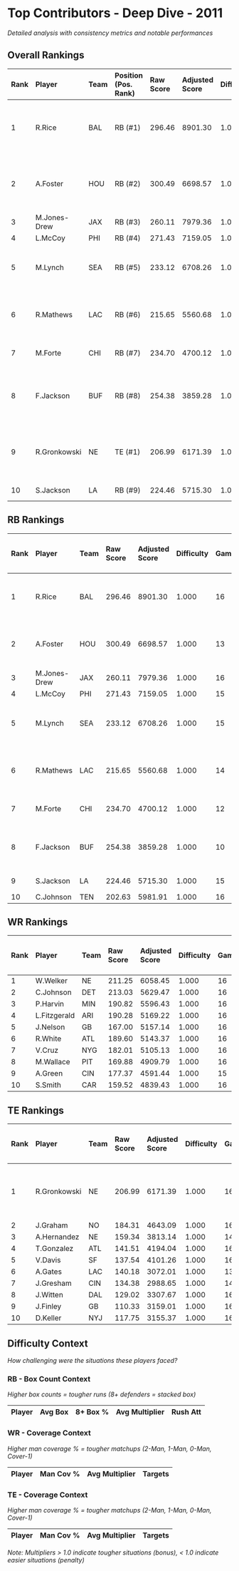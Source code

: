 # Top Contributors - Deep Dive - 2011

*Detailed analysis with consistency metrics and notable performances*

## Overall Rankings

| Rank | Player       | Team | Position (Pos. Rank) | Raw Score | Adjusted Score | Difficulty | Games | Avg/Game | Typical | Consistency | Floor | Ceiling | Peak   | Trend      | Notable Games                  |
| :----| :------------| :----| :--------------------| :---------| :--------------| :----------| :-----| :--------| :-------| :-----------| :-----| :-------| :------| :----------| :------------------------------|
| 1    | R.Rice       | BAL  | RB (#1)              | 296.46    | 8901.30        | 1.000      | 16    | 556.33   | 529.06  | 8/1/7       | 479.8 | 638.9   | 911.73 | Stable     | Wk 11 (vs CIN), Wk 17 (vs CIN) |
| 2    | A.Foster     | HOU  | RB (#2)              | 300.49    | 6698.57        | 1.000      | 13    | 515.27   | 505.67  | 4/3/6       | 442.9 | 582.9   | 801.11 | Stable     | Wk 7 (vs TEN), Wk 13 (vs ATL)  |
| 3    | M.Jones-Drew | JAX  | RB (#3)              | 260.11    | 7979.36        | 1.000      | 16    | 498.71   | 501.37  | 8/2/6       | 374.3 | 610.7   | 795.46 | Increasing | Wk 14 (vs TB)                  |
| 4    | L.McCoy      | PHI  | RB (#4)              | 271.43    | 7159.05        | 1.000      | 15    | 477.27   | 500.25  | 7/2/6       | 407.1 | 599.7   | 732.17 | Decreasing |                                |
| 5    | M.Lynch      | SEA  | RB (#5)              | 233.12    | 6708.26        | 1.000      | 15    | 447.22   | 382.25  | 7/1/7       | 310.5 | 556.9   | 881.97 | Increasing | Wk 10 (vs BAL), Wk 16 (vs SF)  |
| 6    | R.Mathews    | LAC  | RB (#6)              | 215.65    | 5560.68        | 1.000      | 14    | 397.19   | 385.68  | 5/3/6       | 318.5 | 464.6   | 688.34 | Stable     | Wk 15 (vs BAL), Wk 3 (vs KC)   |
| 7    | M.Forte      | CHI  | RB (#7)              | 234.70    | 4700.12        | 1.000      | 12    | 391.68   | 425.49  | 5/1/6       | 304.2 | 495.6   | 695.43 | Decreasing | Wk 4 (vs CAR)                  |
| 8    | F.Jackson    | BUF  | RB (#8)              | 254.38    | 3859.28        | 1.000      | 10    | 385.93   | 415.73  | 4/0/6       | 248.6 | 491.4   | 663.33 | Decreasing | Wk 5 (vs PHI), Wk 4 (vs CIN)   |
| 9    | R.Gronkowski | NE   | TE (#1)              | 206.99    | 6171.39        | 1.000      | 16    | 385.71   | 421.32  | 8/1/7       | 239.7 | 504.3   | 693.35 | Increasing | Wk 14 (vs WAS), Wk 10 (vs NYJ) |
| 10   | S.Jackson    | LA   | RB (#9)              | 224.46    | 5715.30        | 1.000      | 15    | 381.02   | 429.31  | 7/3/5       | 278.7 | 500.8   | 679.80 | Stable     | Wk 8 (vs NO)                   |

## RB Rankings

| Rank | Player       | Team | Raw Score | Adjusted Score | Difficulty | Games | Avg/Game | Typical | Consistency | Floor | Ceiling | Peak   | Trend      | Notable Games (>150% Typical)  |
| :----| :------------| :----| :---------| :--------------| :----------| :-----| :--------| :-------| :-----------| :-----| :-------| :------| :----------| :------------------------------|
| 1    | R.Rice       | BAL  | 296.46    | 8901.30        | 1.000      | 16    | 556.33   | 529.06  | 8/1/7       | 479.8 | 638.9   | 911.73 | Stable     | Wk 11 (vs CIN), Wk 17 (vs CIN) |
| 2    | A.Foster     | HOU  | 300.49    | 6698.57        | 1.000      | 13    | 515.27   | 505.67  | 4/3/6       | 442.9 | 582.9   | 801.11 | Stable     | Wk 7 (vs TEN), Wk 13 (vs ATL)  |
| 3    | M.Jones-Drew | JAX  | 260.11    | 7979.36        | 1.000      | 16    | 498.71   | 501.37  | 8/2/6       | 374.3 | 610.7   | 795.46 | Increasing | Wk 14 (vs TB)                  |
| 4    | L.McCoy      | PHI  | 271.43    | 7159.05        | 1.000      | 15    | 477.27   | 500.25  | 7/2/6       | 407.1 | 599.7   | 732.17 | Decreasing |                                |
| 5    | M.Lynch      | SEA  | 233.12    | 6708.26        | 1.000      | 15    | 447.22   | 382.25  | 7/1/7       | 310.5 | 556.9   | 881.97 | Increasing | Wk 10 (vs BAL), Wk 16 (vs SF)  |
| 6    | R.Mathews    | LAC  | 215.65    | 5560.68        | 1.000      | 14    | 397.19   | 385.68  | 5/3/6       | 318.5 | 464.6   | 688.34 | Stable     | Wk 15 (vs BAL), Wk 3 (vs KC)   |
| 7    | M.Forte      | CHI  | 234.70    | 4700.12        | 1.000      | 12    | 391.68   | 425.49  | 5/1/6       | 304.2 | 495.6   | 695.43 | Decreasing | Wk 4 (vs CAR)                  |
| 8    | F.Jackson    | BUF  | 254.38    | 3859.28        | 1.000      | 10    | 385.93   | 415.73  | 4/0/6       | 248.6 | 491.4   | 663.33 | Decreasing | Wk 5 (vs PHI), Wk 4 (vs CIN)   |
| 9    | S.Jackson    | LA   | 224.46    | 5715.30        | 1.000      | 15    | 381.02   | 429.31  | 7/3/5       | 278.7 | 500.8   | 679.80 | Stable     | Wk 8 (vs NO)                   |
| 10   | C.Johnson    | TEN  | 202.63    | 5981.91        | 1.000      | 16    | 373.87   | 372.47  | 8/1/7       | 287.8 | 474.6   | 558.01 | Increasing |                                |

## WR Rankings

| Rank | Player       | Team | Raw Score | Adjusted Score | Difficulty | Games | Avg/Game | Typical | Consistency | Floor | Ceiling | Peak   | Trend      | Notable Games (>150% Typical) |
| :----| :------------| :----| :---------| :--------------| :----------| :-----| :--------| :-------| :-----------| :-----| :-------| :------| :----------| :-----------------------------|
| 1    | W.Welker     | NE   | 211.25    | 6058.45        | 1.000      | 16    | 378.65   | 362.29  | 8/1/7       | 246.5 | 452.7   | 881.75 | Decreasing |                               |
| 2    | C.Johnson    | DET  | 213.03    | 5629.47        | 1.000      | 16    | 351.84   | 338.02  | 6/3/7       | 259.9 | 390.2   | 723.68 | Decreasing |                               |
| 3    | P.Harvin     | MIN  | 190.82    | 5596.43        | 1.000      | 16    | 349.78   | 342.32  | 8/1/7       | 211.5 | 495.3   | 641.99 | Increasing |                               |
| 4    | L.Fitzgerald | ARI  | 190.28    | 5169.22        | 1.000      | 16    | 323.08   | 290.43  | 8/1/7       | 209.0 | 359.7   | 615.06 | Stable     |                               |
| 5    | J.Nelson     | GB   | 167.00    | 5157.14        | 1.000      | 16    | 322.32   | 285.04  | 7/3/6       | 172.5 | 338.5   | 820.12 | Stable     |                               |
| 6    | R.White      | ATL  | 189.60    | 5143.37        | 1.000      | 16    | 321.46   | 311.17  | 8/1/7       | 212.8 | 400.7   | 593.25 | Increasing |                               |
| 7    | V.Cruz       | NYG  | 182.01    | 5105.13        | 1.000      | 16    | 319.07   | 291.18  | 7/1/8       | 261.9 | 464.2   | 570.43 | Increasing |                               |
| 8    | M.Wallace    | PIT  | 169.88    | 4909.79        | 1.000      | 16    | 306.86   | 309.40  | 8/2/6       | 256.2 | 374.5   | 530.19 | Decreasing |                               |
| 9    | A.Green      | CIN  | 177.37    | 4591.44        | 1.000      | 15    | 306.10   | 293.08  | 7/3/5       | 253.7 | 379.1   | 608.63 | Stable     |                               |
| 10   | S.Smith      | CAR  | 159.52    | 4839.43        | 1.000      | 16    | 302.46   | 327.68  | 8/2/6       | 220.5 | 402.6   | 462.31 | Decreasing |                               |

## TE Rankings

| Rank | Player       | Team | Raw Score | Adjusted Score | Difficulty | Games | Avg/Game | Typical | Consistency | Floor | Ceiling | Peak   | Trend      | Notable Games (>150% Typical)  |
| :----| :------------| :----| :---------| :--------------| :----------| :-----| :--------| :-------| :-----------| :-----| :-------| :------| :----------| :------------------------------|
| 1    | R.Gronkowski | NE   | 206.99    | 6171.39        | 1.000      | 16    | 385.71   | 421.32  | 8/1/7       | 239.7 | 504.3   | 693.35 | Increasing | Wk 14 (vs WAS), Wk 10 (vs NYJ) |
| 2    | J.Graham     | NO   | 184.31    | 4643.09        | 1.000      | 16    | 290.19   | 280.43  | 6/2/8       | 214.6 | 337.4   | 555.41 | Stable     |                                |
| 3    | A.Hernandez  | NE   | 159.34    | 3813.14        | 1.000      | 14    | 272.37   | 218.66  | 6/2/6       | 185.9 | 370.9   | 516.36 | Stable     |                                |
| 4    | T.Gonzalez   | ATL  | 141.51    | 4194.04        | 1.000      | 16    | 262.13   | 236.07  | 8/0/8       | 162.2 | 329.2   | 673.10 | Increasing |                                |
| 5    | V.Davis      | SF   | 137.54    | 4101.26        | 1.000      | 16    | 256.33   | 222.61  | 8/1/7       | 165.4 | 302.1   | 492.62 | Stable     |                                |
| 6    | A.Gates      | LAC  | 140.18    | 3072.01        | 1.000      | 13    | 236.31   | 245.82  | 5/2/6       | 184.5 | 314.9   | 427.83 | Increasing |                                |
| 7    | J.Gresham    | CIN  | 134.38    | 2988.65        | 1.000      | 14    | 213.47   | 197.66  | 7/0/7       | 134.2 | 254.3   | 465.44 | Decreasing |                                |
| 8    | J.Witten     | DAL  | 129.02    | 3307.67        | 1.000      | 16    | 206.73   | 184.77  | 6/3/7       | 147.3 | 258.2   | 425.69 | Decreasing |                                |
| 9    | J.Finley     | GB   | 110.33    | 3159.01        | 1.000      | 16    | 197.44   | 161.96  | 8/0/8       | 126.1 | 267.6   | 484.44 | Stable     |                                |
| 10   | D.Keller     | NYJ  | 117.75    | 3155.37        | 1.000      | 16    | 197.21   | 175.17  | 8/1/7       | 116.3 | 256.6   | 381.77 | Stable     |                                |

## Difficulty Context

*How challenging were the situations these players faced?*

### RB - Box Count Context

*Higher box counts = tougher runs (8+ defenders = stacked box)*

| Player | Avg Box | 8+ Box % | Avg Multiplier | Rush Att |
| :------| :-------| :--------| :--------------| :--------|

### WR - Coverage Context

*Higher man coverage % = tougher matchups (2-Man, 1-Man, 0-Man, Cover-1)*

| Player | Man Cov % | Avg Multiplier | Targets |
| :------| :---------| :--------------| :-------|

### TE - Coverage Context

*Higher man coverage % = tougher matchups (2-Man, 1-Man, 0-Man, Cover-1)*

| Player | Man Cov % | Avg Multiplier | Targets |
| :------| :---------| :--------------| :-------|

*Note: Multipliers > 1.0 indicate tougher situations (bonus), < 1.0 indicate easier situations (penalty)*

